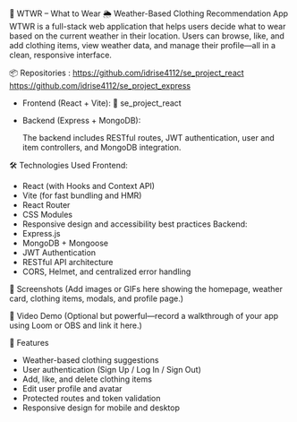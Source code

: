 🧥 WTWR – What to Wear
🌦️ Weather-Based Clothing Recommendation App
WTWR is a full-stack web application that helps users decide what to wear based on the current weather in their location. Users can browse, like, and add clothing items, view weather data, and manage their profile—all in a clean, responsive interface.

📦 Repositories : https://github.com/idrise4112/se_project_react
https://github.com/idrise4112/se_project_express

- Frontend (React + Vite):
  🔗 se_project_react
- Backend (Express + MongoDB):

  The backend includes RESTful routes, JWT authentication, user and item controllers, and MongoDB integration.

🛠️ Technologies Used
Frontend:

- React (with Hooks and Context API)
- Vite (for fast bundling and HMR)
- React Router
- CSS Modules
- Responsive design and accessibility best practices
  Backend:
- Express.js
- MongoDB + Mongoose
- JWT Authentication
- RESTful API architecture
- CORS, Helmet, and centralized error handling

📸 Screenshots
(Add images or GIFs here showing the homepage, weather card, clothing items, modals, and profile page.)

🎥 Video Demo
(Optional but powerful—record a walkthrough of your app using Loom or OBS and link it here.)

🧪 Features

- Weather-based clothing suggestions
- User authentication (Sign Up / Log In / Sign Out)
- Add, like, and delete clothing items
- Edit user profile and avatar
- Protected routes and token validation
- Responsive design for mobile and desktop
